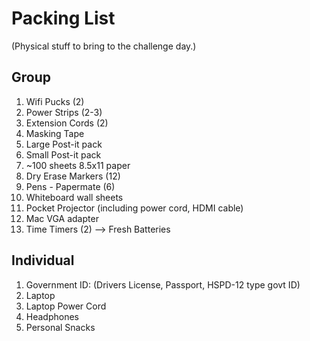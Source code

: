 
# Packing List
(Physical stuff to bring to the challenge day.)

## Group 

1. Wifi Pucks (2)
1. Power Strips (2-3)
1. Extension Cords (2)
1. Masking Tape
1. Large Post-it pack
1. Small Post-it pack
2. ~100 sheets 8.5x11 paper
1. Dry Erase Markers (12)
1. Pens - Papermate (6)
1. Whiteboard wall sheets
1. Pocket Projector (including power cord, HDMI cable)
1. Mac VGA adapter
1. Time Timers (2) --> Fresh Batteries


## Individual

1. Government ID: (Drivers License, Passport, HSPD-12 type govt ID)
1. Laptop 
1. Laptop Power Cord
1. Headphones
1. Personal Snacks

